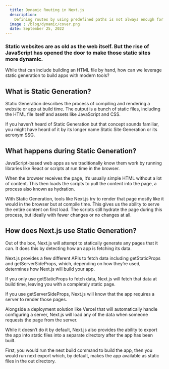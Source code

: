 ```yaml
---
  title: Dynamic Routing in Next.js
  description:
    Defining routes by using predefined paths is not always enough for complex applications. In Next.js you can add brackets to a page ([param]) to create a dynamic route (a.k.a. url slugs, pretty urls, and others).
  image : /blog/dynamic/cover.png
  date: September 25, 2022
---
```


### Static websites are as old as the web itself. But the rise of JavaScript has opened the door to make those static sites more dynamic.

While that can include building an HTML file by hand, how can we leverage static generation to build apps with modern tools?

## What is Static Generation?

Static Generation describes the process of compiling and rendering a website or app at build time. The output is a bunch of static files, including the HTML file itself and assets like JavaScript and CSS.

If you haven’t heard of Static Generation but that concept sounds familiar, you might have heard of it by its longer name Static Site Generation or its acronym SSG.

## What happens during Static Generation?

JavaScript-based web apps as we traditionally know them work by running libraries like React or scripts at run time in the browser.

When the browser receives the page, it’s usually simple HTML without a lot of content. This then loads the scripts to pull the content into the page, a process also known as hydration.

With Static Generation, tools like Next.js try to render that page mostly like it would in the browser but at compile time. This gives us the ability to serve the entire content on first load. The scripts still hydrate the page during this process, but ideally with fewer changes or no changes at all.

## How does Next.js use Static Generation?

Out of the box, Next.js will attempt to statically generate any pages that it can. It does this by detecting how an app is fetching its data.

Next.js provides a few different APIs to fetch data including getStaticProps and getServerSideProps, which, depending on how they’re used, determines how Next.js will build your app.

If you only use getStaticProps to fetch data, Next.js will fetch that data at build time, leaving you with a completely static page.

If you use getServerSideProps, Next.js will know that the app requires a server to render those pages.

Alongside a deployment solution like Vercel that will automatically handle configuring a server, Next.js will load any of the data when someone requests the page from the server.

While it doesn’t do it by default, Next.js also provides the ability to export the app into static files into a separate directory after the app has been built.

First, you would run the next build command to build the app, then you would run next export which, by default, makes the app available as static files in the out directory.
